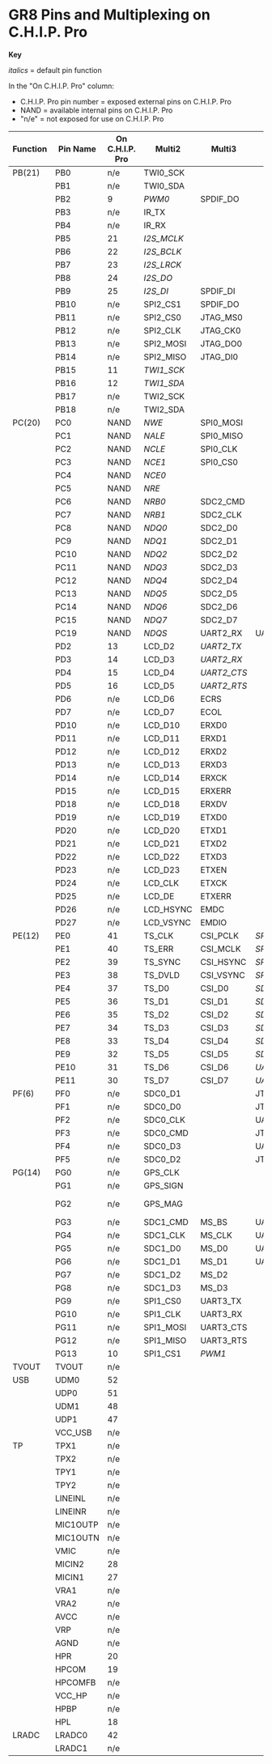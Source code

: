 # GR8 Pins and Multiplexing on C.H.I.P. Pro

**Key**

_italics_ = default pin function

In the "On C.H.I.P. Pro" column:

* C.H.I.P. Pro pin number = exposed external pins on C.H.I.P. Pro 
* NAND = available internal pins on C.H.I.P. Pro 
* "n/e" = not exposed for use on C.H.I.P. Pro

| Function | Pin Name | On C.H.I.P. Pro | Multi2    | Multi3    | Multi4    | Multi5    | Multi6 | Multi7 |            | 
|----------|----------|-----------|-----------|-----------|-----------|-----------|--------|--------|------------| 
| PB(21)   | PB0      |n/e        | TWI0_SCK  |           |           |           |        |        |            | 
|          | PB1      |n/e        | TWI0_SDA  |           |           |           |        |        |            | 
|          | PB2      | 9         |_PWM0_     | SPDIF_DO  |           |           | EINT16 |        |            | 
|          | PB3      |n/e        | IR_TX     |           |           |           | EINT17 |        |            | 
|          | PB4      |n/e        | IR_RX     |           |           |           | EINT18 |        |            | 
|          | PB5      | 21        |_I2S_MCLK_ |           |           |           | EINT19 |        |            | 
|          | PB6      | 22        |_I2S_BCLK_ |           |           |           | EINT20 |        |            | 
|          | PB7      | 23        |_I2S_LRCK_ |           |           |           | EINT21 |        |            | 
|          | PB8      | 24        |_I2S_DO_   |           |           |           | EINT22 |        |            | 
|          | PB9      | 25        |_I2S_DI_   | SPDIF_DI  |           |           | EINT23 |        |            | 
|          | PB10     |n/e        | SPI2_CS1  | SPDIF_DO  |           |           | EINT24 |        |            | 
|          | PB11     |n/e        | SPI2_CS0  | JTAG_MS0  |           |           | EINT25 |        |            | 
|          | PB12     |n/e        | SPI2_CLK  | JTAG_CK0  |           |           | EINT26 |        |            | 
|          | PB13     |n/e        | SPI2_MOSI | JTAG_DO0  |           |           | EINT27 |        |            | 
|          | PB14     |n/e        | SPI2_MISO | JTAG_DI0  |           |           | EINT28 |        |            | 
|          | PB15     | 11        |_TWI1_SCK_ |           |           |           |        |        |            | 
|          | PB16     | 12        |_TWI1_SDA_ |           |           |           |        |        |            | 
|          | PB17     |n/e        | TWI2_SCK  |           |           |           |        |        |            | 
|          | PB18     |n/e        | TWI2_SDA  |           |           |           |        |        |            | 
| PC(20)   | PC0      | NAND      |_NWE_      | SPI0_MOSI |           |           |        |        |            | 
|          | PC1      | NAND      |_NALE_     | SPI0_MISO |           |           |        |        |            | 
|          | PC2      | NAND      |_NCLE_     | SPI0_CLK  |           |           |        |        |            | 
|          | PC3      | NAND      |_NCE1_     | SPI0_CS0  |           |           |        |        |            | 
|          | PC4      | NAND      |_NCE0_     |           |           |           |        |        |            | 
|          | PC5      | NAND      |_NRE_      |           |           |           |        |        |            | 
|          | PC6      | NAND      |_NRB0_     | SDC2_CMD  |           |           |        |        |            | 
|          | PC7      | NAND      |_NRB1_     | SDC2_CLK  |           |           |        |        |            | 
|          | PC8      | NAND      |_NDQ0_     | SDC2_D0   |           |           |        |        |            | 
|          | PC9      | NAND      |_NDQ1_     | SDC2_D1   |           |           |        |        |            | 
|          | PC10     | NAND      |_NDQ2_     | SDC2_D2   |           |           |        |        |            | 
|          | PC11     | NAND      |_NDQ3_     | SDC2_D3   |           |           |        |        |            | 
|          | PC12     | NAND      |_NDQ4_     | SDC2_D4   |           |           |        |        |            | 
|          | PC13     | NAND      |_NDQ5_     | SDC2_D5   |           |           |        |        |            | 
|          | PC14     | NAND      |_NDQ6_     | SDC2_D6   |           |           |        |        |            | 
|          | PC15     | NAND      |_NDQ7_     | SDC2_D7   |           |           |        |        |            | 
|          | PC19     | NAND      |_NDQS_     | UART2_RX  | UART3_RTS |           |        |        |            | 
|          | PD2      | 13        | LCD_D2    |_UART2_TX_ |           |           |        |        |            | 
|          | PD3      | 14        | LCD_D3    |_UART2_RX_ |           |           |        |        |            | 
|          | PD4      | 15        | LCD_D4    |_UART2_CTS_|           |           |        |        |            | 
|          | PD5      | 16        | LCD_D5    |_UART2_RTS_|           |           |        |        |            | 
|          | PD6      |n/e        | LCD_D6    | ECRS      |           |           |        |        |            | 
|          | PD7      |n/e        | LCD_D7    | ECOL      |           |           |        |        |            | 
|          | PD10     |n/e        | LCD_D10   | ERXD0     |           |           |        |        |            | 
|          | PD11     |n/e        | LCD_D11   | ERXD1     |           |           |        |        |            | 
|          | PD12     |n/e        | LCD_D12   | ERXD2     |           |           |        |        |            | 
|          | PD13     |n/e        | LCD_D13   | ERXD3     |           |           |        |        |            | 
|          | PD14     |n/e        | LCD_D14   | ERXCK     |           |           |        |        |            | 
|          | PD15     |n/e        | LCD_D15   | ERXERR    |           |           |        |        |            | 
|          | PD18     |n/e        | LCD_D18   | ERXDV     |           |           |        |        |            | 
|          | PD19     |n/e        | LCD_D19   | ETXD0     |           |           |        |        |            | 
|          | PD20     |n/e        | LCD_D20   | ETXD1     |           |           |        |        |            | 
|          | PD21     |n/e        | LCD_D21   | ETXD2     |           |           |        |        |            | 
|          | PD22     |n/e        | LCD_D22   | ETXD3     |           |           |        |        |            | 
|          | PD23     |n/e        | LCD_D23   | ETXEN     |           |           |        |        |            | 
|          | PD24     |n/e        | LCD_CLK   | ETXCK     |           |           |        |        |            | 
|          | PD25     |n/e        | LCD_DE    | ETXERR    |           |           |        |        |            | 
|          | PD26     |n/e        | LCD_HSYNC | EMDC      |           |           |        |        |            | 
|          | PD27     |n/e        | LCD_VSYNC | EMDIO     |           |           |        |        |            | 
| PE(12)   | PE0      | 41        | TS_CLK    | CSI_PCLK  |_SPI2_CS0_ |           | EINT14 |        |            | 
|          | PE1      | 40        | TS_ERR    | CSI_MCLK  |_SPI2_CLK_ |           | EINT15 |        |            | 
|          | PE2      | 39        | TS_SYNC   | CSI_HSYNC |_SPI2_MOSI_|           |        |        |            | 
|          | PE3      | 38        | TS_DVLD   | CSI_VSYNC |_SPI2_MISO_|           |        |        |            | 
|          | PE4      | 37        | TS_D0     | CSI_D0    |_SDC2 D0_  |           |        |        |            | 
|          | PE5      | 36        | TS_D1     | CSI_D1    |_SDC2 D1_  |           |        |        |            | 
|          | PE6      | 35        | TS_D2     | CSI_D2    |_SDC2 D2_  |           |        |        |            | 
|          | PE7      | 34        | TS_D3     | CSI_D3    |_SDC2 D3_  |           |        |        |            | 
|          | PE8      | 33        | TS_D4     | CSI_D4    |_SDC2 CMD_ |           |        |        |            | 
|          | PE9      | 32        | TS_D5     | CSI_D5    |_SDC2 CLK_ |           |        |        |            | 
|          | PE10     | 31        | TS_D6     | CSI_D6    |_UART1 TX_ |           |        |        |            | 
|          | PE11     | 30        | TS_D7     | CSI_D7    |_UART1 RX_ |           |        |        |            | 
| PF(6)    | PF0      |n/e        | SDC0_D1   |           | JTAG_MS1  |           |        |        |            | 
|          | PF1      |n/e        | SDC0_D0   |           | JTAG_DI1  |           |        |        |            | 
|          | PF2      |n/e        | SDC0_CLK  |           | UART0_TX  |           |        |        |            | 
|          | PF3      |n/e        | SDC0_CMD  |           | JTAG_DO1  |           |        |        |            | 
|          | PF4      |n/e        | SDC0_D3   |           | UART0_RX  |           |        |        |            | 
|          | PF5      |n/e        | SDC0_D2   |           | JTAG_CK1  |           |        |        |            | 
| PG(14)   | PG0      |n/e        | GPS_CLK   |           |           |           | EINT0  |        |            | 
|          | PG1      |n/e        | GPS_SIGN  |           |           |           | EINT1  |        |            | 
|          | PG2      |n/e        | GPS_MAG   |           |           |           | EINT2  |        | USB0-IDDET | 
|          | PG3      |n/e        | SDC1_CMD  | MS_BS     | UART1_TX  |           | EINT3  |        |            | 
|          | PG4      |n/e        | SDC1_CLK  | MS_CLK    | UART1_RX  |           | EINT4  |        |            | 
|          | PG5      |n/e        | SDC1_D0   | MS_D0     | UART1_CTS |           | EINT5  |        |            | 
|          | PG6      |n/e        | SDC1_D1   | MS_D1     | UART1_RTS | UART2_RTS | EINT6  |        |            | 
|          | PG7      |n/e        | SDC1_D2   | MS_D2     |           | UART2_TX  | EINT7  |        |            | 
|          | PG8      |n/e        | SDC1_D3   | MS_D3     |           | UART2_RX  | EINT8  |        |            | 
|          | PG9      |n/e        | SPI1_CS0  | UART3_TX  |           |           | EINT9  |        |            | 
|          | PG10     |n/e        | SPI1_CLK  | UART3_RX  |           |           | EINT10 |        |            | 
|          | PG11     |n/e        | SPI1_MOSI | UART3_CTS |           |           | EINT11 |        |            | 
|          | PG12     |n/e        | SPI1_MISO | UART3_RTS |           |           | EINT12 |        |            | 
|          | PG13     | 10        | SPI1_CS1  |_PWM1_     |           | UART2_CTS | EINT13 |        |            | 
| TVOUT    | TVOUT    |n/e        |           |           |           |           |        |        |            | 
| USB      | UDM0     | 52        |           |           |           |           |        |        |            | 
|          | UDP0     | 51        |           |           |           |           |        |        |            | 
|          | UDM1     | 48        |           |           |           |           |        |        |            | 
|          | UDP1     | 47        |           |           |           |           |        |        |            | 
|          | VCC_USB  |n/e        |           |           |           |           |        |        |            | 
| TP       | TPX1     |n/e        |           |           |           |           |        |        |            | 
|          | TPX2     |n/e        |           |           |           |           |        |        |            | 
|          | TPY1     |n/e        |           |           |           |           |        |        |            | 
|          | TPY2     |n/e        |           |           |           |           |        |        |            | 
|          | LINEINL  |n/e        |           |           |           |           |        |        |            | 
|          | LINEINR  |n/e        |           |           |           |           |        |        |            | 
|          | MIC1OUTP |n/e        |           |           |           |           |        |        |            | 
|          | MIC1OUTN |n/e        |           |           |           |           |        |        |            | 
|          | VMIC     |n/e        |           |           |           |           |        |        |            | 
|          | MICIN2   | 28        |           |           |           |           |        |        |            | 
|          | MICIN1   | 27        |           |           |           |           |        |        |            | 
|          | VRA1     |n/e        |           |           |           |           |        |        |            | 
|          | VRA2     |n/e        |           |           |           |           |        |        |            | 
|          | AVCC     |n/e        |           |           |           |           |        |        |            | 
|          | VRP      |n/e        |           |           |           |           |        |        |            | 
|          | AGND     |n/e        |           |           |           |           |        |        |            | 
|          | HPR      | 20        |           |           |           |           |        |        |            | 
|          | HPCOM    | 19        |           |           |           |           |        |        |            | 
|          | HPCOMFB  |n/e        |           |           |           |           |        |        |            | 
|          | VCC_HP   |n/e        |           |           |           |           |        |        |            | 
|          | HPBP     |n/e        |           |           |           |           |        |        |            | 
|          | HPL      | 18        |           |           |           |           |        |        |            | 
| LRADC    | LRADC0   | 42        |           |           |           |           |        |        |            | 
|          | LRADC1   |n/e        |           |           |           |           |        |        |            | 
